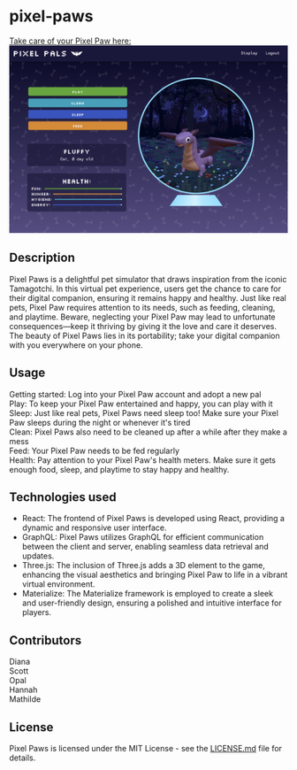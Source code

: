 # pixel-paws

[Take care of your Pixel Paw here:]()  
![Application screenshot](./client/src/assets/Pixel-paws-readme.png)

## Description
Pixel Paws is a delightful pet simulator that draws inspiration from the iconic Tamagotchi. In this virtual pet experience, users get the chance to care for their digital companion, ensuring it remains happy and healthy. Just like real pets, Pixel Paw requires attention to its needs, such as feeding, cleaning, and playtime. Beware, neglecting your Pixel Paw may lead to unfortunate consequences—keep it thriving by giving it the love and care it deserves. The beauty of Pixel Paws lies in its portability; take your digital companion with you everywhere on your phone.

## Usage 
Getting started: Log into your Pixel Paw account and adopt a new pal   
Play: To keep your Pixel Paw entertained and happy, you can play with it  
Sleep: Just like real pets, Pixel Paws need sleep too! Make sure your Pixel Paw sleeps during the night or whenever it's tired  
Clean: Pixel Paws also need to be cleaned up after a while after they make a mess  
Feed: Your Pixel Paw needs to be fed regularly  
Health: Pay attention to your Pixel Paw's health meters. Make sure it gets enough food, sleep, and playtime to stay happy and healthy. 


## Technologies used
* React: The frontend of Pixel Paws is developed using React, providing a dynamic and responsive user interface.  
* GraphQL: Pixel Paws utilizes GraphQL for efficient communication between the client and server, enabling seamless data retrieval and updates.  
* Three.js: The inclusion of Three.js adds a 3D element to the game, enhancing the visual aesthetics and bringing Pixel Paw to life in a vibrant virtual environment.  
* Materialize: The Materialize framework is employed to create a sleek and user-friendly design, ensuring a polished and intuitive interface for players.  

## Contributors 
Diana  
Scott  
Opal  
Hannah  
Mathilde  

## License
Pixel Paws is licensed under the MIT License - see the [LICENSE.md](LICENSE.md) file for details.  